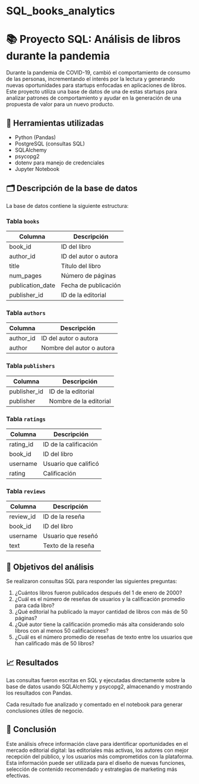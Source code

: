 # SQL_books_analytics
# 📚 Proyecto SQL: Análisis de libros durante la pandemia

Durante la pandemia de COVID-19, cambió el comportamiento de consumo de las personas, incrementando el interés por la lectura y generando nuevas oportunidades para startups enfocadas en aplicaciones de libros. Este proyecto utiliza una base de datos de una de estas startups para analizar patrones de comportamiento y ayudar en la generación de una propuesta de valor para un nuevo producto.

## 🔧 Herramientas utilizadas

- Python (Pandas)
- PostgreSQL (consultas SQL)
- SQLAlchemy
- psycopg2
- dotenv para manejo de credenciales
- Jupyter Notebook

## 🗂️ Descripción de la base de datos

La base de datos contiene la siguiente estructura:

### Tabla `books`
| Columna | Descripción |
|--------|-------------|
| book_id | ID del libro |
| author_id | ID del autor o autora |
| title | Título del libro |
| num_pages | Número de páginas |
| publication_date | Fecha de publicación |
| publisher_id | ID de la editorial |

### Tabla `authors`
| Columna | Descripción |
|--------|-------------|
| author_id | ID del autor o autora |
| author | Nombre del autor o autora |

### Tabla `publishers`
| Columna | Descripción |
|--------|-------------|
| publisher_id | ID de la editorial |
| publisher | Nombre de la editorial |

### Tabla `ratings`
| Columna | Descripción |
|--------|-------------|
| rating_id | ID de la calificación |
| book_id | ID del libro |
| username | Usuario que calificó |
| rating | Calificación |

### Tabla `reviews`
| Columna | Descripción |
|--------|-------------|
| review_id | ID de la reseña |
| book_id | ID del libro |
| username | Usuario que reseñó |
| text | Texto de la reseña |

## 🎯 Objetivos del análisis

Se realizaron consultas SQL para responder las siguientes preguntas:

1. ¿Cuántos libros fueron publicados después del 1 de enero de 2000?
2. ¿Cuál es el número de reseñas de usuarios y la calificación promedio para cada libro?
3. ¿Qué editorial ha publicado la mayor cantidad de libros con más de 50 páginas?
4. ¿Qué autor tiene la calificación promedio más alta considerando solo libros con al menos 50 calificaciones?
5. ¿Cuál es el número promedio de reseñas de texto entre los usuarios que han calificado más de 50 libros?

## 📈 Resultados

Las consultas fueron escritas en SQL y ejecutadas directamente sobre la base de datos usando SQLAlchemy y psycopg2, almacenando y mostrando los resultados con Pandas.

Cada resultado fue analizado y comentado en el notebook para generar conclusiones útiles de negocio.

## 🧠 Conclusión

Este análisis ofrece información clave para identificar oportunidades en el mercado editorial digital: las editoriales más activas, los autores con mejor recepción del público, y los usuarios más comprometidos con la plataforma. Esta información puede ser utilizada para el diseño de nuevas funciones, selección de contenido recomendado y estrategias de marketing más efectivas.

